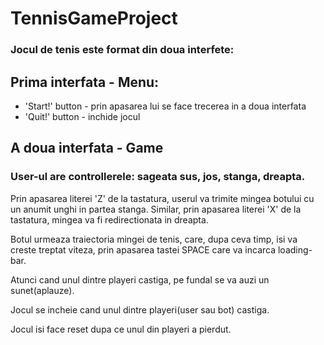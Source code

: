 # TennisGameProject
### Jocul de tenis este format din doua interfete:
## Prima interfata - Menu:
- 'Start!' button - prin apasarea lui se face trecerea in a doua interfata
- 'Quit!' button - inchide jocul


## A doua interfata - Game
### User-ul are controllerele: sageata sus, jos, stanga, dreapta.
Prin apasarea literei 'Z' de la tastatura, userul va trimite mingea botului cu un anumit unghi in partea stanga.
Similar, prin apasarea literei 'X' de la tastatura, mingea va fi redirectionata in dreapta.

Botul urmeaza traiectoria mingei de tenis, care, dupa ceva timp, isi va creste treptat viteza, prin apasarea tastei SPACE care va incarca loading-bar.


Atunci cand unul dintre playeri castiga, pe fundal se va auzi un sunet(aplauze).

Jocul se incheie cand unul dintre playeri(user sau bot) castiga.

Jocul isi face reset dupa ce unul din playeri a pierdut.
